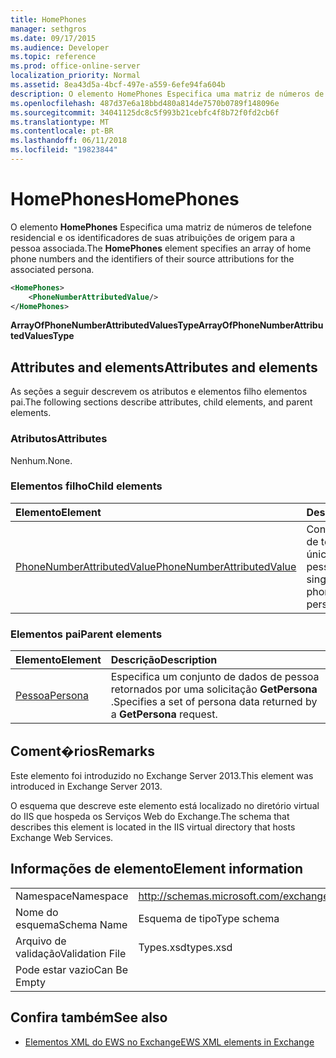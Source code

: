 ```yaml
---
title: HomePhones
manager: sethgros
ms.date: 09/17/2015
ms.audience: Developer
ms.topic: reference
ms.prod: office-online-server
localization_priority: Normal
ms.assetid: 8ea43d5a-4bcf-497e-a559-6efe94fa604b
description: O elemento HomePhones Especifica uma matriz de números de telefone residencial e os identificadores de suas atribuições de origem para a pessoa associada.
ms.openlocfilehash: 487d37e6a18bbd480a814de7570b0789f148096e
ms.sourcegitcommit: 34041125dc8c5f993b21cebfc4f8b72f0fd2cb6f
ms.translationtype: MT
ms.contentlocale: pt-BR
ms.lasthandoff: 06/11/2018
ms.locfileid: "19823844"
---
```

# <a name="homephones"></a><span data-ttu-id="f072e-103">HomePhones</span><span class="sxs-lookup"><span data-stu-id="f072e-103">HomePhones</span></span>

<span data-ttu-id="f072e-104">O elemento **HomePhones** Especifica uma matriz de números de telefone residencial e os identificadores de suas atribuições de origem para a pessoa associada.</span><span class="sxs-lookup"><span data-stu-id="f072e-104">The **HomePhones** element specifies an array of home phone numbers and the identifiers of their source attributions for the associated persona.</span></span> 
  
```XML
<HomePhones>
    <PhoneNumberAttributedValue/>
</HomePhones>
```

 <span data-ttu-id="f072e-105">**ArrayOfPhoneNumberAttributedValuesType**</span><span class="sxs-lookup"><span data-stu-id="f072e-105">**ArrayOfPhoneNumberAttributedValuesType**</span></span>
## <a name="attributes-and-elements"></a><span data-ttu-id="f072e-106">Attributes and elements</span><span class="sxs-lookup"><span data-stu-id="f072e-106">Attributes and elements</span></span>

<span data-ttu-id="f072e-107">As seções a seguir descrevem os atributos e elementos filho elementos pai.</span><span class="sxs-lookup"><span data-stu-id="f072e-107">The following sections describe attributes, child elements, and parent elements.</span></span>
  
### <a name="attributes"></a><span data-ttu-id="f072e-108">Atributos</span><span class="sxs-lookup"><span data-stu-id="f072e-108">Attributes</span></span>

<span data-ttu-id="f072e-109">Nenhum.</span><span class="sxs-lookup"><span data-stu-id="f072e-109">None.</span></span>
  
### <a name="child-elements"></a><span data-ttu-id="f072e-110">Elementos filho</span><span class="sxs-lookup"><span data-stu-id="f072e-110">Child elements</span></span>

|<span data-ttu-id="f072e-111">**Elemento**</span><span class="sxs-lookup"><span data-stu-id="f072e-111">**Element**</span></span>|<span data-ttu-id="f072e-112">**Descrição**</span><span class="sxs-lookup"><span data-stu-id="f072e-112">**Description**</span></span>|
|:-----|:-----|
|[<span data-ttu-id="f072e-113">PhoneNumberAttributedValue</span><span class="sxs-lookup"><span data-stu-id="f072e-113">PhoneNumberAttributedValue</span></span>](phonenumberattributedvalue.md) <br/> |<span data-ttu-id="f072e-114">Contém um número de telefone atribuído único para uma pessoa.</span><span class="sxs-lookup"><span data-stu-id="f072e-114">Contains a single attributed phone number for a persona.</span></span>  <br/> |
   
### <a name="parent-elements"></a><span data-ttu-id="f072e-115">Elementos pai</span><span class="sxs-lookup"><span data-stu-id="f072e-115">Parent elements</span></span>

|<span data-ttu-id="f072e-116">**Elemento**</span><span class="sxs-lookup"><span data-stu-id="f072e-116">**Element**</span></span>|<span data-ttu-id="f072e-117">**Descrição**</span><span class="sxs-lookup"><span data-stu-id="f072e-117">**Description**</span></span>|
|:-----|:-----|
|[<span data-ttu-id="f072e-118">Pessoa</span><span class="sxs-lookup"><span data-stu-id="f072e-118">Persona</span></span>](persona.md) <br/> |<span data-ttu-id="f072e-119">Especifica um conjunto de dados de pessoa retornados por uma solicitação **GetPersona** .</span><span class="sxs-lookup"><span data-stu-id="f072e-119">Specifies a set of persona data returned by a **GetPersona** request.</span></span>  <br/> |
   
## <a name="remarks"></a><span data-ttu-id="f072e-120">Coment�rios</span><span class="sxs-lookup"><span data-stu-id="f072e-120">Remarks</span></span>

<span data-ttu-id="f072e-121">Este elemento foi introduzido no Exchange Server 2013.</span><span class="sxs-lookup"><span data-stu-id="f072e-121">This element was introduced in Exchange Server 2013.</span></span>
  
<span data-ttu-id="f072e-122">O esquema que descreve este elemento está localizado no diretório virtual do IIS que hospeda os Serviços Web do Exchange.</span><span class="sxs-lookup"><span data-stu-id="f072e-122">The schema that describes this element is located in the IIS virtual directory that hosts Exchange Web Services.</span></span>
  
## <a name="element-information"></a><span data-ttu-id="f072e-123">Informações de elemento</span><span class="sxs-lookup"><span data-stu-id="f072e-123">Element information</span></span>

|||
|:-----|:-----|
|<span data-ttu-id="f072e-124">Namespace</span><span class="sxs-lookup"><span data-stu-id="f072e-124">Namespace</span></span>  <br/> |http://schemas.microsoft.com/exchange/services/2006/types  <br/> |
|<span data-ttu-id="f072e-125">Nome do esquema</span><span class="sxs-lookup"><span data-stu-id="f072e-125">Schema Name</span></span>  <br/> |<span data-ttu-id="f072e-126">Esquema de tipo</span><span class="sxs-lookup"><span data-stu-id="f072e-126">Type schema</span></span>  <br/> |
|<span data-ttu-id="f072e-127">Arquivo de validação</span><span class="sxs-lookup"><span data-stu-id="f072e-127">Validation File</span></span>  <br/> |<span data-ttu-id="f072e-128">Types.xsd</span><span class="sxs-lookup"><span data-stu-id="f072e-128">types.xsd</span></span>  <br/> |
|<span data-ttu-id="f072e-129">Pode estar vazio</span><span class="sxs-lookup"><span data-stu-id="f072e-129">Can Be Empty</span></span>  <br/> ||
   
## <a name="see-also"></a><span data-ttu-id="f072e-130">Confira também</span><span class="sxs-lookup"><span data-stu-id="f072e-130">See also</span></span>



- [<span data-ttu-id="f072e-131">Elementos XML do EWS no Exchange</span><span class="sxs-lookup"><span data-stu-id="f072e-131">EWS XML elements in Exchange</span></span>](ews-xml-elements-in-exchange.md)

